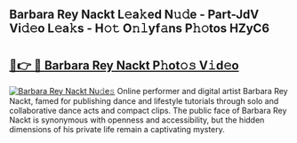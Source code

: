## Barbara Rey Nackt L𝚎a𝚔ed N𝚞𝚍e - Part-JdV Vi𝚍𝚎o L𝚎a𝚔s - H𝚘𝚝 O𝚗𝚕yf𝚊ns P𝚑𝚘tos HZyC6

# <h2><a href="http://kff0htx.oniu.top/?m=Barbara+Rey+Nackt">🔗👉 🔴 Barbara Rey Nackt P𝚑ot𝚘𝚜 V𝚒d𝚎o</a></h2>

[![Barbara Rey Nackt Nu𝚍e𝚜](https://i.imgur.com/0qMVB7G.gif)](http://kff0htx.oniu.top/?m=Barbara+Rey+Nackt)
Online performer and digital artist Barbara Rey Nackt, famed for publishing dance and lifestyle tutorials through solo and collaborative dance acts and compact clips. The public face of Barbara Rey Nackt is synonymous with openness and accessibility, but the hidden dimensions of his private life remain a captivating mystery.  

